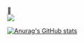 👋                
<a href="https://hits.seeyoufarm.com"><img src="https://hits.seeyoufarm.com/api/count/incr/badge.svg?url=https%3A%2F%2Fgithub.com%2Fge0nmo&count_bg=%2379C83D&title_bg=%23555555&icon=&icon_color=%23E7E7E7&title=hits&edge_flat=false"/></a>


[![Anurag's GitHub stats](https://github-readme-stats.vercel.app/api?username=ge0nmo)](https://github.com/ge0nmo/github-readme-stats)
<!--
**ge0nmo/ge0nmo** is a ✨ _special_ ✨ repository because its `README.md` (this file) appears on your GitHub profile.

Here are some ideas to get you started:

- 🔭 I’m currently working on ...
- 🌱 I’m currently learning ...
- 👯 I’m looking to collaborate on ...
- 🤔 I’m looking for help with ...
- 💬 Ask me about ...
- 📫 How to reach me: ...
- 😄 Pronouns: ...
- ⚡ Fun fact: ...
-->
